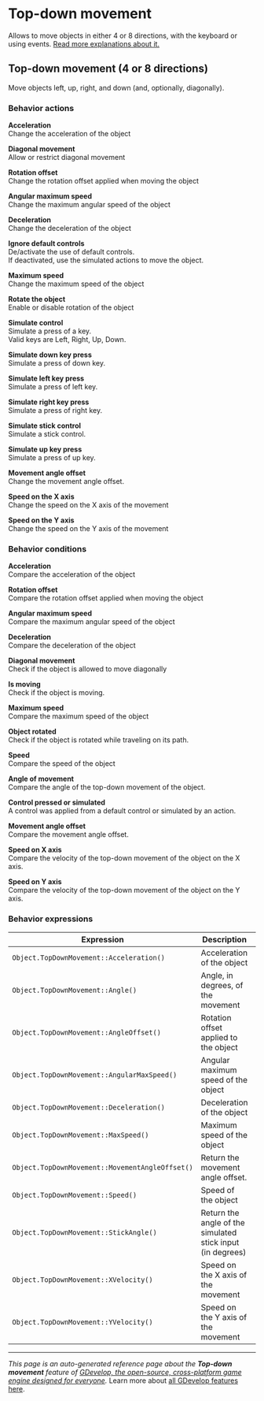 # Top-down movement

Allows to move objects in either 4 or 8 directions, with the keyboard or using events. [Read more explanations about it.](https://wiki.gdevelop.io/gdevelop5/behaviors/topdown)



## Top-down movement (4 or 8 directions) 

Move objects left, up, right, and down (and, optionally, diagonally). 

### Behavior actions

**Acceleration**  
Change the acceleration of the object

**Diagonal movement**  
Allow or restrict diagonal movement

**Rotation offset**  
Change the rotation offset applied when moving the object

**Angular maximum speed**  
Change the maximum angular speed of the object

**Deceleration**  
Change the deceleration of the object

**Ignore default controls**  
De/activate the use of default controls.  
If deactivated, use the simulated actions to move the object.

**Maximum speed**  
Change the maximum speed of the object

**Rotate the object**  
Enable or disable rotation of the object

**Simulate control**  
Simulate a press of a key.  
Valid keys are Left, Right, Up, Down.

**Simulate down key press**  
Simulate a press of down key.

**Simulate left key press**  
Simulate a press of left key.

**Simulate right key press**  
Simulate a press of right key.

**Simulate stick control**  
Simulate a stick control.

**Simulate up key press**  
Simulate a press of up key.

**Movement angle offset**  
Change the movement angle offset.

**Speed on the X axis**  
Change the speed on the X axis of the movement

**Speed on the Y axis**  
Change the speed on the Y axis of the movement

### Behavior conditions

**Acceleration**  
Compare the acceleration of the object

**Rotation offset**  
Compare the rotation offset applied when moving the object

**Angular maximum speed**  
Compare the maximum angular speed of the object

**Deceleration**  
Compare the deceleration of the object

**Diagonal movement**  
Check if the object is allowed to move diagonally

**Is moving**  
Check if the object is moving.

**Maximum speed**  
Compare the maximum speed of the object

**Object rotated**  
Check if the object is rotated while traveling on its path.

**Speed**  
Compare the speed of the object

**Angle of movement**  
Compare the angle of the top-down movement of the object.

**Control pressed or simulated**  
A control was applied from a default control or simulated by an action.

**Movement angle offset**  
Compare the movement angle offset.

**Speed on X axis**  
Compare the velocity of the top-down movement of the object on the X axis.

**Speed on Y axis**  
Compare the velocity of the top-down movement of the object on the Y axis.

### Behavior expressions

| Expression | Description |  |
|-----|-----|-----|
| `Object.TopDownMovement::Acceleration()` | Acceleration of the object ||
| `Object.TopDownMovement::Angle()` | Angle, in degrees, of the movement ||
| `Object.TopDownMovement::AngleOffset()` | Rotation offset applied to the object ||
| `Object.TopDownMovement::AngularMaxSpeed()` | Angular maximum speed of the object ||
| `Object.TopDownMovement::Deceleration()` | Deceleration of the object ||
| `Object.TopDownMovement::MaxSpeed()` | Maximum speed of the object ||
| `Object.TopDownMovement::MovementAngleOffset()` | Return the movement angle offset. ||
| `Object.TopDownMovement::Speed()` | Speed of the object ||
| `Object.TopDownMovement::StickAngle()` | Return the angle of the simulated stick input (in degrees) ||
| `Object.TopDownMovement::XVelocity()` | Speed on the X axis of the movement ||
| `Object.TopDownMovement::YVelocity()` | Speed on the Y axis of the movement ||

---
*This page is an auto-generated reference page about the **Top-down movement** feature of [GDevelop, the open-source, cross-platform game engine designed for everyone](https://gdevelop.io/).* Learn more about [all GDevelop features here](/gdevelop5/all-features).